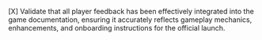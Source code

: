 [X] Validate that all player feedback has been effectively integrated into the game documentation, ensuring it accurately reflects gameplay mechanics, enhancements, and onboarding instructions for the official launch.